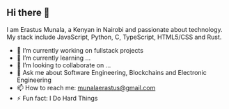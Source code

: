 ## Hi there 👋
I am Erastus Munala, a Kenyan in Nairobi and passionate about technology.
My stack include JavaScript, Python, C, TypeScript, HTML5/CSS and Rust.
- 🔭 I’m currently working on fullstack projects
- 🌱 I’m currently learning ...
- 👯 I’m looking to collaborate on ...
- 💬 Ask me about Software Engineering, Blockchains and Electronic Engineering
- 📫 How to reach me: munalaerastus@gmail.com
- ⚡ Fun fact: I Do Hard Things

